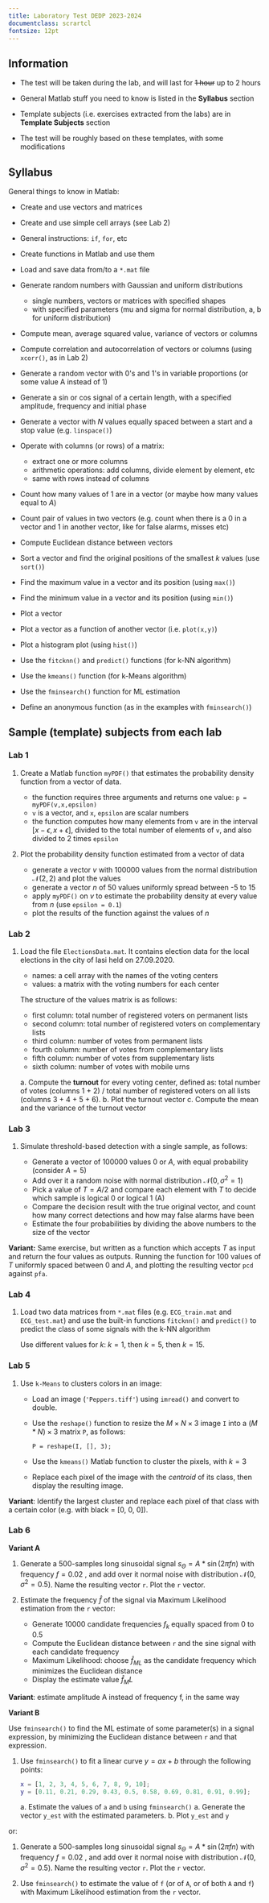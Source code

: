 ```yaml
---
title: Laboratory Test DEDP 2023-2024
documentclass: scrartcl
fontsize: 12pt
---
```


## Information

- The test will be taken during the lab, and will last for ~~1 hour~~ up to 2 hours

- General Matlab stuff you need to know is listed in the **Syllabus** section

- Template subjects (i.e. exercises extracted from the labs) are in **Template Subjects** section

- The test will be roughly based on these templates, with some modifications

## Syllabus

General things to know in Matlab:

- Create and use vectors and matrices

- Create and use simple cell arrays (see Lab 2)

- General instructions: `if`, `for`, etc

- Create functions in Matlab and use them

- Load and save data from/to a `*.mat` file

- Generate random numbers with Gaussian and uniform distributions

  - single numbers, vectors or matrices with specified shapes
  - with specified parameters (mu and sigma for normal distribution,  a, b for uniform distribution)

- Compute mean, average squared value, variance of vectors or columns

- Compute correlation and autocorrelation of vectors or columns (using `xcorr()`, as in Lab 2)

- Generate a random vector with 0's and 1's in variable proportions
  (or some value A  instead of 1)
  
- Generate a sin or cos signal of a certain length, with a specified amplitude,
  frequency and initial phase

- Generate a vector with $N$ values equally spaced between a start and a stop value
  (e.g. `linspace()`)

- Operate with columns (or rows) of a matrix:

  - extract one or more columns
  - arithmetic operations: add columns, divide element by element, etc
  - same with rows instead of columns

- Count how many values of 1 are in a vector (or maybe how many values equal to $A$)

- Count pair of values in two vectors 
  (e.g. count when there is a 0 in a vector and 1 in another vector, 
  like for false alarms, misses etc)
  
- Compute Euclidean distance between vectors

- Sort a vector and find the original positions of the smallest $k$ values (use `sort()`)

- Find the maximum value in a vector and its position (using `max()`)

- Find the minimum value in a vector and its position (using `min()`)

- Plot a vector

- Plot a vector as a function of another vector (i.e. `plot(x,y)`)

- Plot a histogram plot (using `hist()`)

- Use the `fitcknn()` and `predict()` functions (for k-NN algorithm)

- Use the `kmeans()` function (for k-Means algorithm)

- Use the `fminsearch()` function for ML estimation

- Define an anonymous function (as in the examples with `fminsearch()`)

<!-- - Display a message with `fprintf()` -->
	
## Sample (template) subjects from each lab

### Lab 1

1. Create a Matlab function `myPDF()` that estimates
the probability density function from a vector of data.

   - the function requires three arguments and returns one value:
     `p = myPDF(v,x,epsilon)`
   - `v` is a vector, and `x`, `epsilon` are scalar numbers
   - the function computes how many elements from `v` are in the interval 
   $[x-\epsilon ,x+\epsilon ]$, 
   divided to the total number of elements of `v`, 
   and also divided to 2 times `epsilon`

2. Plot the probability density function estimated from a vector of data

   - generate a vector $v$ with 100000 values from the normal distribution $\mathcal{N}(2,2)$ and plot the values
   - generate a vector $n$ of 50 values uniformly spread between -5 to 15
   - apply `myPDF()` on $v$ to estimate the probability density at every value from $n$ (use `epsilon = 0.1`)
   - plot the results of the function against the values of $n$

### Lab 2

1. Load the file `ElectionsData.mat`. It contains election data for the local elections in the city of Iasi held on 27.09.2020.

   - names: a cell array with the names of the voting centers
   - values: a matrix with the voting numbers for each center

   The structure of the values matrix is as follows:
  
   - first column: total number of registered voters on permanent lists
   - second column: total number of registered voters on complementary lists
   - third column: number of votes from permanent lists
   - fourth column: number of votes from complementary lists
   - fifth column: number of votes from supplementary lists
   - sixth column: number of votes with mobile urns
  
   a. Compute the **turnout** for every voting center, defined as: total number of votes (columns 1 + 2) / total number of registered voters on all lists (columns 3 + 4 + 5 + 6).
   b. Plot the turnout vector
   c. Compute the mean and the variance of the turnout vector

### Lab 3

1. Simulate threshold-based detection with a single sample, as follows:

    - Generate a vector of 100000 values $0$ or $A$, with equal probability (consider $A = 5$)
    - Add over it a random noise with normal distribution $\mathcal{N}(0, \sigma^2=1)$
    - Pick a value of $T = A/2$ and compare each element with $T$ to decide which sample is logical 0 or logical 1 (A)
    - Compare the decision result with the true original vector, and count how many correct detections and how may false alarms have been
    - Estimate the four probabilities  by dividing the above numbers to the size of the vector

**Variant:** Same exercise, but written as a function which accepts $T$ as input and return the four values as outputs.
Running the function for 100 values of $T$ uniformly
spaced between $0$ and $A$, and plotting the resulting vector `pcd` against `pfa`.

### Lab 4

1. Load two data matrices from `*.mat` files (e.g. `ECG_train.mat` and `ECG_test.mat`) and use
   the built-in functions `fitcknn()` and `predict()` to predict the class of some signals with the k-NN algorithm

   Use different values for $k$: $k=1$, then $k=5$, then $k=15$.

### Lab 5

1. Use `k-Means` to clusters colors in an image:

   - Load an image (`'Peppers.tiff'`) using `imread()` and convert to double.
   
   - Use the `reshape()` function to resize the $M \times N \times 3$ image `I` into a $(M*N) \times 3$ matrix `P`, as follows:
   
     ```
     P = reshape(I, [], 3);
     ```

   - Use the `kmeans()` Matlab function to cluster the pixels, with $k=3$

   - Replace each pixel of the image with the *centroid* of its class, then display the resulting image.

**Variant**: Identify the largest cluster and replace each pixel of that class with a certain color (e.g. with black = [0, 0, 0]).

### Lab 6

**Variant A**

1. Generate a 500-samples long sinusoidal signal 
   $s_\Theta = A*\sin(2 \pi f n)$ with frequency $f = 0.02$ ,
and add over it normal noise with distribution $\mathcal{N}(0, \sigma^2 = 0.5)$.
Name the resulting vector `r`. Plot the `r` vector.

2. Estimate the frequency $\hat{f}$ of the signal via Maximum Likelihood estimation from the `r` vector:
    - Generate 10000 candidate frequencies $f_k$ equally spaced from 0 to 0.5
    - Compute the Euclidean distance between `r` and the sine signal with each candidate frequency
    - Maximum Likelihood: choose $\hat{f}_{ML}$ as the candidate frequency which minimizes the Euclidean distance
    - Display the estimate value $\hat{f}_ML$

**Variant**: estimate amplitude A instead of frequency f, in the same way

**Variant B**

Use `fminsearch()` to find the ML estimate of some parameter(s) in a signal expression,
   by minimizing the Euclidean distance between `r` and that expression.

1. Use `fminsearch()` to fit a linear curve $y = a x + b$ through the following points:

   ```matlab
   x = [1, 2, 3, 4, 5, 6, 7, 8, 9, 10];
   y = [0.11, 0.21, 0.29, 0.43, 0.5, 0.58, 0.69, 0.81, 0.91, 0.99];
   ```

   a. Estimate the values of `a` and `b` using `fminsearch()`
   a. Generate the vector `y_est` with the estimated parameters.
   b. Plot `y_est` and `y`

or:

1. Generate a 500-samples long sinusoidal signal 
   $s_\Theta = A*\sin(2 \pi f n)$ with frequency $f = 0.02$ ,
and add over it normal noise with distribution $\mathcal{N}(0, \sigma^2 = 0.5)$.
Name the resulting vector `r`. Plot the `r` vector.

2. Use `fminsearch()` to estimate the value of `f` (or of `A`, or of both `A` and `f`) with Maximum Likelihood estimation from the `r` vector.
